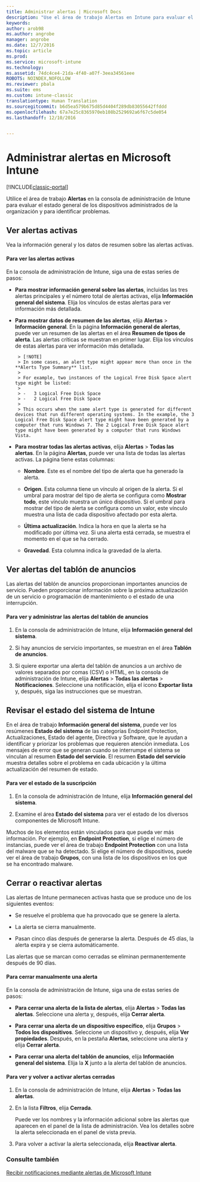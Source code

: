 ```yaml
---
title: Administrar alertas | Microsoft Docs
description: "Use el área de trabajo Alertas en Intune para evaluar el estado general de los dispositivos de la organización."
keywords: 
author: arob98
ms.author: angrobe
manager: angrobe
ms.date: 12/7/2016
ms.topic: article
ms.prod: 
ms.service: microsoft-intune
ms.technology: 
ms.assetid: 74dc4ce4-21da-4f40-a07f-3eea34561eee
ROBOTS: NOINDEX,NOFOLLOW
ms.reviewer: pbala
ms.suite: ems
ms.custom: intune-classic
translationtype: Human Translation
ms.sourcegitcommit: b6d5ea579b675d85d4404f289db83055642ffddd
ms.openlocfilehash: 67a7e25c8365970eb108b2529692a6f67c5de054
ms.lasthandoff: 12/10/2016


---
```


# <a name="manage-alerts-in-microsoft-intune"></a>Administrar alertas en Microsoft Intune

[!INCLUDE[classic-portal](../includes/classic-portal.md)]

Utilice el área de trabajo **Alertas** en la consola de administración de Intune para evaluar el estado general de los dispositivos administrados de la organización y para identificar problemas.

## <a name="view-active-alerts"></a>Ver alertas activas

Vea la información general y los datos de resumen sobre las alertas activas.

#### <a name="to-view-active-alerts"></a>Para ver las alertas activas

En la consola de administración de Intune, siga una de estas series de pasos:

-  **Para mostrar información general sobre las alertas**, incluidas las tres alertas principales y el número total de alertas activas, elija **Información general del sistema**. Elija los vínculos de estas alertas para ver información más detallada.

-  **Para mostrar datos de resumen de las alertas**, elija **Alertas** > **Información general**. En la página **Información general de alertas**, puede ver un resumen de las alertas en el área **Resumen de tipos de alerta**. Las alertas críticas se muestran en primer lugar. Elija los vínculos de estas alertas para ver información más detallada.

        > [!NOTE]
        > In some cases, an alert type might appear more than once in the **Alerts Type Summary** list.
        >
        > For example, two instances of the Logical Free Disk Space alert type might be listed:
        >
        > -   3 Logical Free Disk Space
        > -   2 Logical Free Disk Space
        >
        > This occurs when the same alert type is generated for different devices that run different operating systems. In the example, the 3 Logical Free Disk Space alert type might have been generated by a computer that runs Windows 7. The 2 Logical Free Disk Space alert type might have been generated by a computer that runs Windows Vista.

-   **Para mostrar todas las alertas activas**, elija **Alertas** > **Todas las alertas**. En la página **Alertas**, puede ver una lista de todas las alertas activas. La página tiene estas columnas:

    -   **Nombre**. Este es el nombre del tipo de alerta que ha generado la alerta.

    -   **Origen**. Esta columna tiene un vínculo al origen de la alerta. Si el umbral para mostrar del tipo de alerta se configura como **Mostrar todo**, este vínculo muestra un único dispositivo. Si el umbral para mostrar del tipo de alerta se configura como un valor, este vínculo muestra una lista de cada dispositivo afectado por esta alerta.

    -   **Última actualización**. Indica la hora en que la alerta se ha modificado por última vez. Si una alerta está cerrada, se muestra el momento en el que se ha cerrado.

    -   **Gravedad**. Esta columna indica la gravedad de la alerta.

## <a name="view-notice-board-alerts"></a>Ver alertas del tablón de anuncios
Las alertas del tablón de anuncios proporcionan importantes anuncios de servicio. Pueden proporcionar información sobre la próxima actualización de un servicio o programación de mantenimiento o el estado de una interrupción.

#### <a name="to-view-and-manage-notice-board-alerts"></a>Para ver y administrar las alertas del tablón de anuncios

1.  En la consola de administración de Intune, elija **Información general del sistema**.

2.  Si hay anuncios de servicio importantes, se muestran en el área **Tablón de anuncios**.

3.  Si quiere exportar una alerta del tablón de anuncios a un archivo de valores separados por comas (CSV) o HTML, en la consola de administración de Intune, elija **Alertas** > **Todas las alertas** >    **Notificaciones**. Seleccione una notificación, elija el icono **Exportar lista** y, después, siga las instrucciones que se muestran.

## <a name="review-intune-system-status"></a>Revisar el estado del sistema de Intune
En el área de trabajo **Información general del sistema**, puede ver los resúmenes **Estado del sistema** de las categorías Endpoint Protection, Actualizaciones, Estado del agente, Directiva y Software, que le ayudan a identificar y priorizar los problemas que requieren atención inmediata. Los mensajes de error que se generan cuando se interrumpe el sistema se vinculan al resumen **Estado del servicio**. El resumen **Estado del servicio** muestra detalles sobre el problema en cada ubicación y la última actualización del resumen de estado.

#### <a name="to-view-the-status-of-your-subscription"></a>Para ver el estado de la suscripción

1.  En la consola de administración de Intune, elija **Información general del sistema**.

2.  Examine el área **Estado del sistema** para ver el estado de los diversos componentes de Microsoft Intune.

  Muchos de los elementos están vinculados para que pueda ver más información. Por ejemplo, en **Endpoint Protection**, si elige el número de instancias, puede ver el área de trabajo **Endpoint Protection** con una lista del malware que se ha detectado. Si elige el número de dispositivos, puede ver el área de trabajo **Grupos**, con una lista de los dispositivos en los que se ha encontrado malware.

## <a name="close-and-reactivate-alerts"></a>Cerrar o reactivar alertas
Las alertas de Intune permanecen activas hasta que se produce uno de los siguientes eventos:

-   Se resuelve el problema que ha provocado que se genere la alerta.

-   La alerta se cierra manualmente.

-   Pasan cinco días después de generarse la alerta. Después de 45 días, la alerta expira y se cierra automáticamente.

Las alertas que se marcan como cerradas se eliminan permanentemente después de 90 días.

#### <a name="to-manually-close-an-alert"></a>Para cerrar manualmente una alerta

En la consola de administración de Intune, siga una de estas series de pasos:

- **Para cerrar una alerta de la lista de alertas**, elija **Alertas** > **Todas las alertas**. Seleccione una alerta y, después, elija **Cerrar alerta**.

- **Para cerrar una alerta de un dispositivo específico**, elija **Grupos** > **Todos los dispositivos**. Seleccione un dispositivo y, después, elija **Ver propiedades**. Después, en la pestaña **Alertas**, seleccione una alerta y elija **Cerrar alerta**.

- **Para cerrar una alerta del tablón de anuncios**, elija **Información general del sistema**. Elija la **X** junto a la alerta del tablón de anuncios.

#### <a name="to-view-and-reactivate-closed-alerts"></a>Para ver y volver a activar alertas cerradas

1.  En la consola de administración de Intune, elija **Alertas** > **Todas las alertas**.

2.  En la lista **Filtros**, elija **Cerrada**.

    Puede ver los nombres y la información adicional sobre las alertas que aparecen en el panel de la lista de administración. Vea los detalles sobre la alerta seleccionada en el panel de vista previa.

3.  Para volver a activar la alerta seleccionada, elija **Reactivar alerta**.

### <a name="see-also"></a>Consulte también
[Recibir notificaciones mediante alertas de Microsoft Intune](../deploy-use/get-notified-by-alerts.md)


